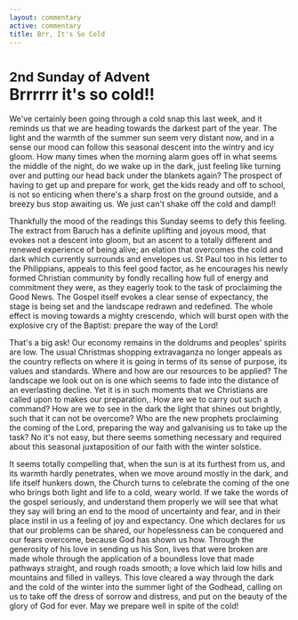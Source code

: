 ```yaml
---
layout: commentary
active: commentary
title: Brr, It's So Cold
---
```


# <small>2nd Sunday of Advent</small><br />Brrrrrr it's so cold!!

We've certainly been going through a cold snap this last week, and it reminds us that we are heading towards the darkest part of the year. The light and the warmth of the summer sun seem very distant now, and in a sense our mood can follow this seasonal descent into the wintry and icy gloom. How many times when the morning alarm goes off in what seems the middle of the night, do we wake up in the dark, just feeling like turning over and putting our head back under the blankets again? The prospect of having to get up and prepare for work, get the kids ready and off to school, is not so enticing when there's a sharp frost on the ground outside, and a breezy bus stop awaiting  us. We just can't shake off the cold and damp!!

Thankfully the mood of the readings this Sunday seems to defy this feeling. The extract from Baruch has a definite uplifting and joyous mood, that evokes not a descent into gloom, but an ascent to a totally different and renewed experience of being alive; an elation that overcomes the cold and dark which currently surrounds and envelopes us. St Paul too in his letter to the Philippians, appeals to this feel good factor, as he encourages his newly formed Christian community by fondly recalling how full of energy and commitment they were, as they eagerly took to the task of proclaiming the Good News. The Gospel itself evokes a clear sense of expectancy, the stage is being set and the landscape redrawn and redefined. The whole effect is moving towards a mighty crescendo, which will burst open with the explosive cry of the Baptist: prepare the way of the Lord!

That's a big ask! Our economy remains in the doldrums and peoples' spirits are low. The usual Christmas shopping extravaganza no longer appeals as the country reflects on where it is going in terms of its sense of purpose, its values and standards. Where and how are our resources to be applied? The landscape we look out on is one which seems to fade into the distance of an everlasting decline. Yet it is in such moments that we Christians are called upon to makes our preparation,. How are we to carry out such a command? How are we to see in the dark the light that shines out brightly, such that it can not be overcome? Who are the new prophets proclaiming the coming of the Lord, preparing the way and galvanising us to take up the task? No it's not easy, but there seems something necessary and required about this seasonal juxtaposition of our faith with the winter solstice. 

It seems totally compelling that, when the sun is at its furthest from us, and its warmth hardly penetrates, when we move around mostly in the dark, and life itself hunkers down, the Church turns to celebrate the coming of the one who brings both light and life to a cold, weary world. If we take the words of the gospel seriously, and understand them properly we will see that what they say will bring an end to the mood of uncertainty and fear, and in their place instil in us a feeling of joy and expectancy. One which declares for us that our problems can be shared, our hopelessness can be conquered and our fears overcome, because God has shown us how. Through the generosity of his love in sending us his Son, lives that were broken are made whole through the application of a boundless love that made pathways straight, and rough roads smooth; a love which laid low hills and mountains and filled in valleys. This love cleared a way through the dark and the cold of the winter into the summer light of the Godhead, calling on us to take off the dress of sorrow and distress, and put on the beauty of the glory of God for ever. May we prepare well in spite of the cold!




     
